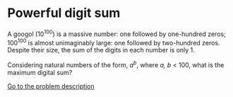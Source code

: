 Powerful digit sum
==================


<p>A googol (10<sup>100</sup>) is a massive number: one followed by one-hundred zeros; 100<sup>100</sup> is almost unimaginably large: one followed by two-hundred zeros. Despite their size, the sum of the digits in each number is only 1.</p>
<p>Considering natural numbers of the form, <i>a<sup>b</sup></i>, where <i>a, b</i> &lt; 100, what is the maximum digital sum?</p>



[Go to the problem description](https://projecteuler.net/problem=56)
